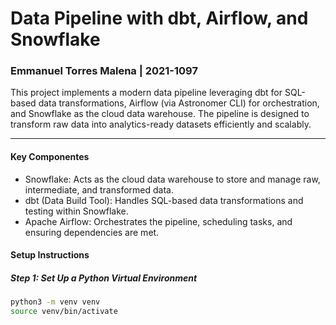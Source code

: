 #  Data Pipeline with dbt, Airflow, and Snowflake
### Emmanuel Torres Malena | 2021-1097

This project implements a modern data pipeline leveraging dbt for SQL-based data transformations, Airflow (via Astronomer CLI) for orchestration, and Snowflake as the cloud data warehouse. The pipeline is designed to transform raw data into analytics-ready datasets efficiently and scalably.

---

#### Key Componentes

- Snowflake: Acts as the cloud data warehouse to store and manage raw, intermediate, and transformed data.
- dbt (Data Build Tool): Handles SQL-based data transformations and testing within Snowflake.
- Apache Airflow: Orchestrates the pipeline, scheduling tasks, and ensuring dependencies are met.

#### Setup Instructions

##### Step 1: Set Up a Python Virtual Environment

```bash
python3 -m venv venv
source venv/bin/activate
```


